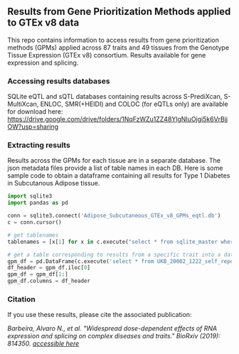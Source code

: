 ## Results from Gene Prioritization Methods applied to GTEx v8 data
This repo contains information to access results from gene prioritization methods (GPMs) applied across 87 traits and 49 tissues from the Genotype Tissue Expression (GTEx v8) consortium. Results available for gene expression and splicing.

### Accessing results databases

SQLite eQTL and sQTL databases containing results across S-PrediXcan, S-MultiXcan, ENLOC, SMR(+HEIDI) and COLOC (for eQTLs only) are available for download here: https://drive.google.com/drive/folders/1NqFzWZu1ZZ48YlgNIuOjgi5k6VrBjjOW?usp=sharing

### Extracting results

Results across the GPMs for each tissue are in a separate database. The json metadata files provide a list of table names in each DB. Here is some sample code to obtain a dataframe containing all results for Type 1 Diabetes in Subcutanous Adipose tissue.

```python
import sqlite3
import pandas as pd

conn = sqlite3.connect('Adipose_Subcutaneous_GTEx_v8_GPMs_eqtl.db')
c = conn.cursor()

# get tablenames
tablenames = [x[1] for x in c.execute("select * from sqlite_master where type='table';").fetchall()]

# get a table corresponding to results from a specific trait into a dataframe
gpm_df = pd.DataFrame(c.execute('select * from UKB_20002_1222_self_reported_type_1_diabetes').fetchall())
df_header = gpm_df.iloc[0] 
gpm_df = gpm_df[1:] 
gpm_df.columns = df_header
```

### Citation

If you use these results, please cite the associated publication: 

*Barbeira, Alvaro N., et al. "Widespread dose-dependent effects of RNA expression and splicing on complex diseases and traits." BioRxiv (2019): 814350. [accessible here](https://doi.org/10.1101/814350)*
